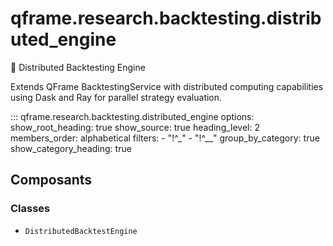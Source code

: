 # qframe.research.backtesting.distributed_engine


🚀 Distributed Backtesting Engine

Extends QFrame BacktestingService with distributed computing capabilities
using Dask and Ray for parallel strategy evaluation.


::: qframe.research.backtesting.distributed_engine
    options:
      show_root_heading: true
      show_source: true
      heading_level: 2
      members_order: alphabetical
      filters:
        - "!^_"
        - "!^__"
      group_by_category: true
      show_category_heading: true

## Composants

### Classes

- `DistributedBacktestEngine`

